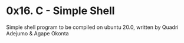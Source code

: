 # 0x16. C - Simple Shell

Simple shell program to be compiled on ubuntu 20.0, written by
Quadri Adejumo &
Agape Okonta
